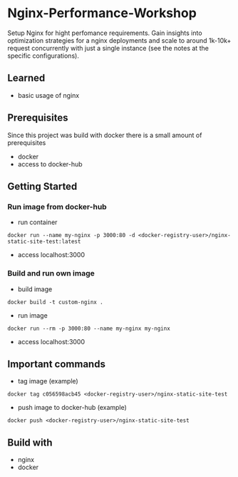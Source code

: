 # Nginx-Performance-Workshop
Setup Nginx for hight perfomance requirements.
Gain insights into optimization strategies for a nginx deployments and scale to around 1k-10k+ request concurrently with just a single instance (see the notes at the specific configurations).

## Learned
- basic usage of nginx

## Prerequisites
Since this project was build with docker there is a small amount of prerequisites
- docker
- access to docker-hub

## Getting Started
### Run image from docker-hub
- run container
```
docker run --name my-nginx -p 3000:80 -d <docker-registry-user>/nginx-static-site-test:latest
```
- access localhost:3000

### Build and run own image
- build image
```
docker build -t custom-nginx .
```
- run image
```
docker run --rm -p 3000:80 --name my-nginx my-nginx
```
- access localhost:3000


## Important commands
- tag image (example)
```
docker tag c056598acb45 <docker-registry-user>/nginx-static-site-test
```
- push image to docker-hub (example)
```
docker push <docker-registry-user>/nginx-static-site-test
```

## Build with
- nginx
- docker
